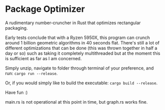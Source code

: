 # Package Optimizer
A rudimentary number-cruncher in Rust that optimizes rectangular packaging.

Early tests conclude that with a Ryzen 5950X, this program can crunch around 1 billion geometric algorithms in 40 seconds flat. There's still a lot of different optimizations that can be done (this was thrown together in half a day or so) such as taking it completely multithreaded but at the moment this is sufficient as far as I am concerned.

Simply unzip, navigate to folder through terminal of your preference, and run:
``cargo run --release``.

Or, if you would simply like to build the executable:
``cargo build --release``.

Have fun :)

main.rs is not operational at this point in time, but graph.rs works fine.